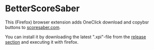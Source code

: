 # BetterScoreSaber
This (Firefox) browser extension adds OneClick download and copybsr buttons to [scoresaber.com](https://scoresaber.com).

You can install it by downloading the latest ".xpi"-file from the [release section](https://github.com/lehnenno/BetterScoreSaber/releases/latest) and executing it with firefox.
